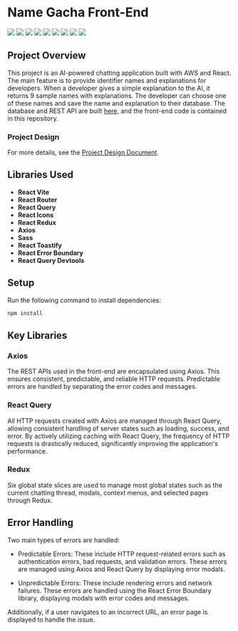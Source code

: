 # Name Gacha Front-End
<p>
<img src="https://img.shields.io/badge/Vite-646CFF?style=for-the-badge&logo=Vite&logoColor=white">
<img src="https://img.shields.io/badge/React-61DAFB?style=for-the-badge&logo=React&logoColor=white">
<img src="https://img.shields.io/badge/React Router-CA4245?style=for-the-badge&logo=reactrouter&logoColor=white">
<img src="https://img.shields.io/badge/React Query-FF4154?style=for-the-badge&logo=reactquery&logoColor=white">
<img src="https://img.shields.io/badge/React Redux-764ABC?style=for-the-badge&logo=redux&logoColor=white">
<img src="https://img.shields.io/badge/Axios-5A29E4?style=for-the-badge&logo=Axios&logoColor=white">
<img src="https://img.shields.io/badge/SASS-CC6699?style=for-the-badge&logo=SASS&logoColor=white">
<img src="https://img.shields.io/badge/Toastify-000000?style=for-the-badge&logoColor=white">
<img src="https://img.shields.io/badge/Error Boundary-000000?style=for-the-badge&logoColor=white">
</p>




## Project Overview

This project is an AI-powered chatting application built with AWS and React. The main feature is to provide identifier names and explanations for developers. When a developer gives a simple explanation to the AI, it returns 9 sample names with explanations. The developer can choose one of these names and save the name and explanation to their database. The database and REST API are built [here](https://github.com/hyeonbinHur/Name_Gacha_aws_lambda), and the front-end code is contained in this repository.

### Project Design

For more details, see the [Project Design Document](https://uncle-hyeonb.tistory.com/27).

## Libraries Used

-   **React Vite**
-   **React Router**
-   **React Query**
-   **React Icons**
-   **React Redux**
-   **Axios**
-   **Sass**
-   **React Toastify**
-   **React Error Boundary**
-   **React Query Devtools**

## Setup

Run the following command to install dependencies:

```bash
npm install
```

## Key Libraries

### Axios

The REST APIs used in the front-end are encapsulated using Axios. This ensures consistent, predictable, and reliable HTTP requests. Predictable errors are handled by separating the error codes and messages.

### React Query

All HTTP requests created with Axios are managed through React Query, allowing consistent handling of server states such as loading, success, and error. By actively utilizing caching with React Query, the frequency of HTTP requests is drastically reduced, significantly improving the application's performance.

### Redux

Six global state slices are used to manage most global states such as the current chatting thread, modals, context menus, and selected pages through Redux.

## Error Handling

Two main types of errors are handled:

-   Predictable Errors: These include HTTP request-related errors such as authentication errors, bad requests, and validation errors. These errors are managed using Axios and React Query by displaying error modals.

-   Unpredictable Errors: These include rendering errors and network failures. These errors are handled using the React Error Boundary library, displaying modals with error codes and messages.

Additionally, if a user navigates to an incorrect URL, an error page is displayed to handle the issue.
